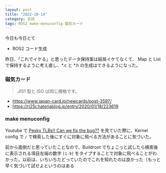 ```yaml
---
layout: post
title: "2022-10-14"
category: 日誌
tags: ROS2 make-menuconfig 磁気カード
---
```


今日も今日とて

- ROS2 コード生成

昨日、「これでイケる」と思ったデータ保持案は結局イケてなくて、 Map と List で保持するように考え直し、\*.c と \*.h の生成はできるようになった。

### 磁気カード

> JIS1 型と ISO は同じ規格です。

- https://www.japan-card.jp/newcards/post-3597/
- https://ri25r.hatenablog.jp/entry/2020/01/18/223619

### make menuconfig

Youtube で [Pesky TLBs!! Can we fix the bug??](https://www.youtube.com/watch?v=jeCOSNIpf24) を見ていた際に、Kernel config で `/` で検索した後にすぐに対象に飛べる方法があることに気づいた。

前から面倒だと思っていたことなので、Buildroot でちょこっと試したら検索後に表示される項目左端の数字 `[1-9]` をタイプすることで対象に飛べることがわかった。以前は、いちいちたどっていたのでこれを知れたのは良かった（もっと早く気づいて試せよというのはある
